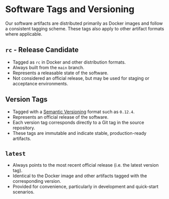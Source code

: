 # Software Tags and Versioning

Our software artifacts are distributed primarily as Docker images and follow a consistent tagging scheme. These tags also apply to other artifact formats where applicable.

## `rc` - Release Candidate

- Tagged as `rc` in Docker and other distribution formats.
- Always built from the `main` branch.
- Represents a releasable state of the software.
- Not considered an official release, but may be used for staging or acceptance environments.

## Version Tags

- Tagged with a [Semantic Versioning](https://semver.org) format such as `0.12.4`.
- Represents an official release of the software.
- Each version tag corresponds directly to a Git tag in the source repository.
- These tags are immutable and indicate stable, production-ready artifacts.

## `latest`

- Always points to the most recent official release (i.e. the latest version tag).
- Identical to the Docker image and other artifacts tagged with the corresponding version.
- Provided for convenience, particularly in development and quick-start scenarios.
